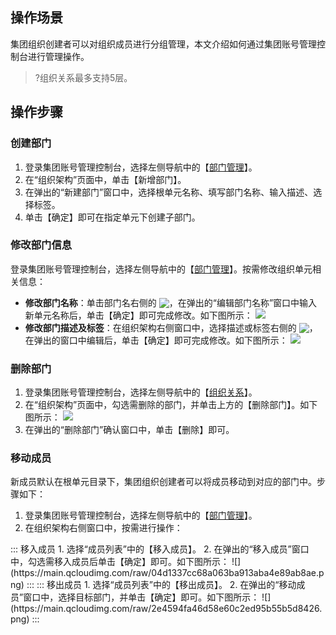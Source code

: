 ## 操作场景
集团组织创建者可以对组织成员进行分组管理，本文介绍如何通过集团账号管理控制台进行管理操作。
>?组织关系最多支持5层。

## 操作步骤

### 创建部门[](id:newUnit)
1. 登录集团账号管理控制台，选择左侧导航中的【[部门管理](https://console.cloud.tencent.com/organization/relation)】。
2. 在“组织架构”页面中，单击【新增部门】。
3. 在弹出的“新建部门”窗口中，选择根单元名称、填写部门名称、输入描述、选择标签。
4. 单击【确定】即可在指定单元下创建子部门。
 
### 修改部门信息[](id:modifyUnit)
登录集团账号管理控制台，选择左侧导航中的【[部门管理](https://console.cloud.tencent.com/organization/relation)】。按需修改组织单元相关信息：
 - **修改部门名称**：单击部门名右侧的 <img src="https://main.qcloudimg.com/raw/4eba4d9442ce077d5ea68c12304fed08.png" style="margin:-3px 0px">，在弹出的“编辑部门名称”窗口中输入新单元名称后，单击【确定】即可完成修改。如下图所示：
![](https://main.qcloudimg.com/raw/4d04894e1a50cc32a70d16160e0c7cc2.png)
 - **修改部门描述及标签**：在组织架构右侧窗口中，选择描述或标签右侧的 <img src="https://main.qcloudimg.com/raw/4eba4d9442ce077d5ea68c12304fed08.png" style="margin:-3px 0px">，在弹出的窗口中编辑后，单击【确定】即可完成修改。如下图所示：
![](https://main.qcloudimg.com/raw/0cc6476f8737da0e44ff58c6c4fac8f8.png)

 
### 删除部门[](id:deleteUnit)
1. 登录集团账号管理控制台，选择左侧导航中的【[组织关系](https://console.cloud.tencent.com/organization/relation)】。
2. 在“组织架构”页面中，勾选需删除的部门，并单击上方的【删除部门】。如下图所示：
![](https://main.qcloudimg.com/raw/52c1ea5f053c77569c909e6d60cce444.png)
3. 在弹出的“删除部门”确认窗口中，单击【删除】即可。

### 移动成员[](id:moveMembers)
新成员默认在根单元目录下，集团组织创建者可以将成员移动到对应的部门中。步骤如下：
1. 登录集团账号管理控制台，选择左侧导航中的【[部门管理](https://console.cloud.tencent.com/organization/relation)】。
2. 在组织架构右侧窗口中，按需进行操作：
<dx-tabs>
::: 移入成员
1. 选择“成员列表”中的【移入成员】。
2. 在弹出的“移入成员”窗口中，勾选需移入成员后单击【确定】即可。如下图所示：
![](https://main.qcloudimg.com/raw/04d1337cc68a063ba913aba4e89ab8ae.png)
:::
::: 移出成员
1. 选择“成员列表”中的【移出成员】。
2. 在弹出的“移动成员”窗口中，选择目标部门，并单击【确定】即可。如下图所示：
![](https://main.qcloudimg.com/raw/2e4594fa46d58e60c2ed95b55b5d8426.png)
:::
</dx-tabs>

